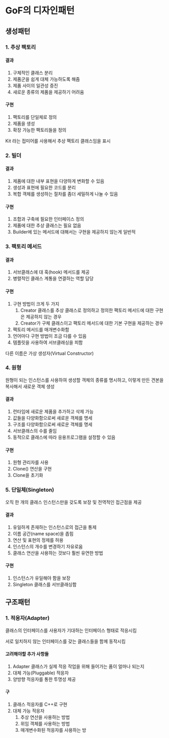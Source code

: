 # GoF의 디자인패턴

## 생성패턴

### 1. 추상 팩토리

#### 결과

1. 구체적인 클래스 분리
2. 제품군을 쉽게 대체 가능하도록 해줌
3. 제품 사이의 일관성 증진
4. 새로운 종류의 제품을 제공하기 어려움

#### 구현

1. 팩토리를 단일체로 정의
2. 제품을 생성
3. 확장 가능한 팩토리들을 정의

Kit 라는 접미어를 사용해서 추상 팩토리 클래스임을 표시

### 2. 빌더

#### 결과

1. 제품에 대한 내부 표현을 다양하게 변화할 수 있음
2. 생성과 표현에 필요한 코드를 분리
3. 복합 객체를 생성하는 절차를 좀더 세밀하게 나눌 수 있음

#### 구현

1. 조합과 구축에 필요한 인터페이스 정의
2. 제품에 대한 추상 클래스는 필요 없음
3. Builder에 있는 메서드에 대해서는 구현을 제공하지 않는게 일반적

### 3. 팩토리 메서드

#### 결과

1. 서브클래스에 대  훅\(hook\) 메서드를 제공
2. 병렬적인 클래스 계통을 연결하는 역할 담당

#### 구현

1. 구현 방법이 크게 두 가지
   1. Creator 클래스를 추상 클래스로 정의하고 정의한 팩토리 메서드에 대한 구현은 제공하지 않는 경우
   2. Creator가 구체 클래스이고 팩토리 메서드에 대한 기본 구현을 제공하는 경우
2. 팩토리 메서드를 매개변수화함
3. 언어마다 구현 방법이 조금 다를 수 있음
4. 템플릿을 사용하여 서브클래싱을 피함

다른 이름은 가상 생성자\(Virtual Constructor\)

### 4. 원형

원형이 되는 인스턴스를 사용하여 생성할 객체의 종류를 명시하고, 이렇게 만든 견본을 복사해서 새로운 객체 생성

#### 결과

1. 런타임에 새로운 제품을 추가하고 삭제 가능
2. 값들을 다양화함으로써 새로운 객체를 명세
3. 구조를 다양화함으로써 새로운 객체를 명세
4. 서브클래스의 수를 줄임
5. 동적으로 클래스에 따라 응용프로그램을 설정할 수 있음

#### 구현

1. 원형 관리자를 사용
2. Clone\(\) 연산을 구현
3. Clone을 초기화

### 5. 단일체\(Singleton\)

오직 한 개의 클래스 인스턴스만을 갖도록 보장 및 전역적인 접근점을 제공

#### 결과

1. 유일하게 존재하는 인스턴스로의 접근을 통제
2. 이름 공간\(name space\)을 좁힘
3. 연산 및 표현의 정제를 허용
4. 인스턴스의 개수를 변경하기 자유로움
5. 클래스 연산을 사용하는 것보다 훨씬 유연한 방법

#### 구현

1. 인스턴스가 유일해야 함을 보장
2. Singleton 클래스를 서브클래싱함

## 구조패턴

### 1. 적응자\(Adapter\)

클래스의 인터페이스를 사용자가 기대하는 인터페이스 형태로 적응시킴

서로 일치하지 않는 인터페이스를 갖는 클래스들을 함께 동작시킴

#### 고려해야할 추가 사항들

1. Adapter 클래스가 실제 적응 작업을 위해 들어가는 품이 얼마나 되는지
2. 대체 가능\(Pluggable\) 적응자
3. 양방향 적응자를 통한 투명성 제공

#### 구

1. 클래스 적응자를 C++로 구현
2. 대체 가능 적응자
   1. 추상 연산을 사용하는 방법
   2. 위임 객체를 사용하는 방법
   3. 매개변수화된 적응자를 사용하는 방



